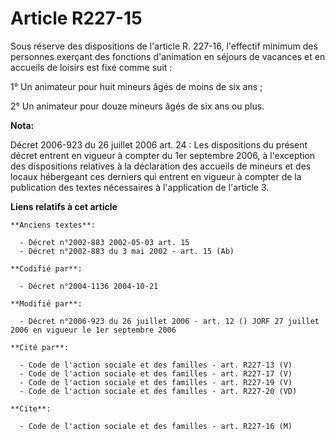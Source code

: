 # Article R227-15

Sous réserve des dispositions de l'article R. 227-16, l'effectif minimum des personnes exerçant des fonctions d'animation en
séjours de vacances et en accueils de loisirs est fixé comme suit :

1° Un animateur pour huit mineurs âgés de moins de six ans ;

2° Un animateur pour douze mineurs âgés de six ans ou plus.

**Nota:**

Décret 2006-923 du 26 juillet 2006 art. 24 : Les dispositions du présent décret entrent en vigueur à compter du 1er septembre
2006, à l'exception des dispositions relatives à la déclaration des accueils de mineurs et des locaux hébergeant ces derniers
qui entrent en vigueur à compter de la publication des textes nécessaires à l'application de l'article 3.

**Liens relatifs à cet article**

	**Anciens textes**:

	  - Décret n°2002-883 2002-05-03 art. 15
	  - Décret n°2002-883 du 3 mai 2002 - art. 15 (Ab)

	**Codifié par**:

	  - Décret n°2004-1136 2004-10-21

	**Modifié par**:

	  - Décret n°2006-923 du 26 juillet 2006 - art. 12 () JORF 27 juillet 2006 en vigueur le 1er septembre 2006

	**Cité par**:

	  - Code de l'action sociale et des familles - art. R227-13 (V)
	  - Code de l'action sociale et des familles - art. R227-17 (V)
	  - Code de l'action sociale et des familles - art. R227-19 (V)
	  - Code de l'action sociale et des familles - art. R227-20 (VD)

	**Cite**:

	  - Code de l'action sociale et des familles - art. R227-16 (M)
